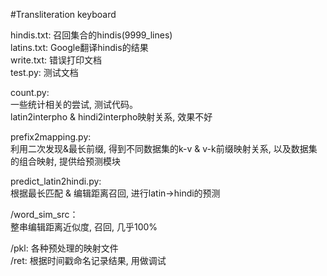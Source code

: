 #Transliteration keyboard

hindis.txt: 召回集合的hindis(9999_lines)</br>
latins.txt: Google翻译hindis的结果</br>
write.txt: 错误打印文档</br>
test.py:  测试文档</br>

count.py: </br>
一些统计相关的尝试, 测试代码。</br>
latin2interpho & hindi2interpho映射关系, 效果不好</br>

prefix2mapping.py:</br>
利用二次发现&最长前缀, 得到不同数据集的k-v & v-k前缀映射关系, 以及数据集的组合映射, 提供给预测模块</br>

predict_latin2hindi.py:</br>
根据最长匹配 & 编辑距离召回, 进行latin→hindi的预测</br>

/word_sim_src：</br>
整串编辑距离近似度, 召回, 几乎100%</br>

/pkl: 各种预处理的映射文件</br>
/ret: 根据时间戳命名记录结果, 用做调试</br>